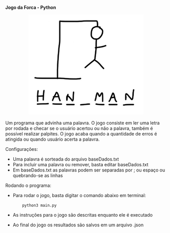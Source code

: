 **Jogo da Forca - Python**

<p align="center">
    <img width ="360" height="312" src = "https://github.com/felipedmsantos95/hangman-game-py/blob/master/assets/hangman.jpg" alt="hangman" />
</p>

Um programa que advinha uma palavra. O jogo consiste em ler uma letra por rodada e checar se o usuário acertou ou não a palavra, também é possível realizar palpites. O jogo acaba quando a quantidade de erros é atingida ou quando usuário acerta a palavra.

Configurações:

*   Uma palavra é sorteada do arquivo baseDados.txt
*   Para incluir uma palavra ou remover, basta editar baseDados.txt
*   Em baseDados.txt as palavras podem ser separadas por ; ou espaço ou quebrando-se as linhas

Rodando o programa:

*   Para rodar o jogo, basta digitar o comando abaixo em terminal:

            python3 main.py

*   As instruções para o jogo são descritas enquanto ele é executado
*   Ao final do jogo os resultados são salvos em um arquivo .json



